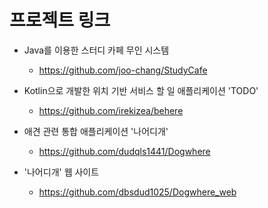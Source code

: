 # 프로젝트 링크

* Java를 이용한 스터디 카페 무인 시스템 <br>
  * https://github.com/joo-chang/StudyCafe <br>

* Kotlin으로 개발한 위치 기반 서비스 할 일 애플리케이션 'TODO' <br>
  * https://github.com/irekizea/behere <br>

* 애견 관련 통합 애플리케이션 '나어디개' <br>
  * https://github.com/dudqls1441/Dogwhere <br>

* '나어디개' 웹 사이트 <br>
  * https://github.com/dbsdud1025/Dogwhere_web <br>
